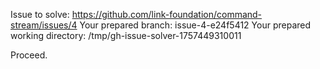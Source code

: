 Issue to solve: https://github.com/link-foundation/command-stream/issues/4
Your prepared branch: issue-4-e24f5412
Your prepared working directory: /tmp/gh-issue-solver-1757449310011

Proceed.
